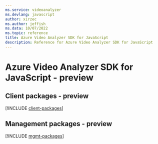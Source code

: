 ```yaml
---
ms.service: videoanalyzer
ms.devlang: javascript
author: xirzec
ms.author: jeffish
ms.data: 10/07/2022
ms.topic: reference
title: Azure Video Analyzer SDK for JavaScript
description: Reference for Azure Video Analyzer SDK for JavaScript
---
```

# Azure Video Analyzer SDK for JavaScript - preview

## Client packages - preview
[!INCLUDE [client-packages](video-analyzer-client-index.md)]
## Management packages - preview
[!INCLUDE [mgmt-packages](video-analyzer-mgmt-index.md)]
